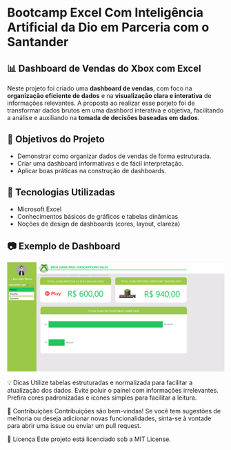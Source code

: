 # Bootcamp Excel Com Inteligência Artificial da Dio em Parceria com o Santander

## 📊 Dashboard de Vendas do Xbox com Excel

Neste projeto foi criado uma **dashboard de vendas**, com foco na **organização eficiente de dados** e na **visualização clara e interativa** de informações relevantes. A proposta ao realizar esse porjeto foi de transformar dados brutos em uma dashbord interativa e objetiva, facilitando a análise e auxiliando na **tomada de decisões baseadas em dados**.

## 🎯 Objetivos do Projeto

- Demonstrar como organizar dados de vendas de forma estruturada.
- Criar uma dashboard informativas e de fácil interpretação.
- Aplicar boas práticas na construção de dashboards.

## 🧰 Tecnologias Utilizadas

- Microsoft Excel
- Conhecimentos básicos de gráficos e tabelas dinâmicas
- Noções de design de dashboards (cores, layout, clareza)

## 📷 Exemplo de Dashboard

<img src="imagens/exemplo_dashboard.png" alt="Dashboard de Vendas em Excel" width="600"/>

💡 Dicas
Utilize tabelas estruturadas e normalizada para facilitar a atualização dos dados.
Evite poluir o painel com informações irrelevantes.
Prefira cores padronizadas e ícones simples para facilitar a leitura.

🤝 Contribuições
Contribuições são bem-vindas! Se você tem sugestões de melhoria ou deseja adicionar novas funcionalidades, sinta-se à vontade para abrir uma issue ou enviar um pull request.

📄 Licença
Este projeto está licenciado sob a MIT License.